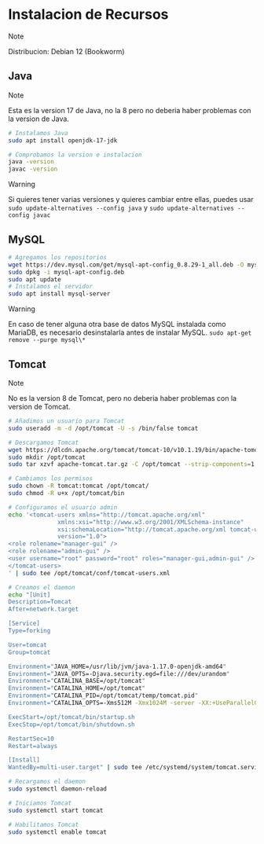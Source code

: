 # Instalacion de Recursos

> [!NOTE]
> Distribucion: Debian 12 (Bookworm)

## Java

> [!NOTE]
> Esta es la version 17 de Java, no la 8 pero no deberia haber problemas con la version de Java.

```bash
# Instalamos Java
sudo apt install openjdk-17-jdk

# Comprobamos la version e instalacion
java -version
javac -version
```

> [!WARNING]
> Si quieres tener varias versiones y quieres cambiar entre ellas, puedes usar `sudo update-alternatives --config java` y `sudo update-alternatives --config javac`

## MySQL

```bash
# Agregamos los repositorios
wget https://dev.mysql.com/get/mysql-apt-config_0.8.29-1_all.deb -O mysql-apt-config.deb
sudo dpkg -i mysql-apt-config.deb
sudo apt update
# Instalamos el servidor
sudo apt install mysql-server
```

> [!WARNING]
> En caso de tener alguna otra base de datos MySQL instalada como MariaDB, es necesario desinstalarla antes de instalar MySQL.
> `sudo apt-get remove --purge mysql\*`

## Tomcat

> [!NOTE]
> No es la version 8 de Tomcat, pero no deberia haber problemas con la version de Tomcat.

```bash
# Añadimos un usuario para Tomcat
sudo useradd -m -d /opt/tomcat -U -s /bin/false tomcat 
```

```bash
# Descargamos Tomcat
wget https://dlcdn.apache.org/tomcat/tomcat-10/v10.1.19/bin/apache-tomcat-10.1.19.tar.gz -O apache-tomcat.tar.gz
sudo mkdir /opt/tomcat
sudo tar xzvf apache-tomcat.tar.gz -C /opt/tomcat --strip-components=1 
```

```bash
# Cambiamos los permisos
sudo chown -R tomcat:tomcat /opt/tomcat/
sudo chmod -R u+x /opt/tomcat/bin
```

```bash
# Configuramos el usuario admin
echo '<tomcat-users xmlns="http://tomcat.apache.org/xml"
              xmlns:xsi="http://www.w3.org/2001/XMLSchema-instance"
              xsi:schemaLocation="http://tomcat.apache.org/xml tomcat-users.xsd"
              version="1.0">
<role rolename="manager-gui" />
<role rolename="admin-gui" />
<user username="root" password="root" roles="manager-gui,admin-gui" />
</tomcat-users>
' | sudo tee /opt/tomcat/conf/tomcat-users.xml
```

```bash
# Creamos el daemon
echo "[Unit]
Description=Tomcat
After=network.target

[Service]
Type=forking

User=tomcat
Group=tomcat

Environment="JAVA_HOME=/usr/lib/jvm/java-1.17.0-openjdk-amd64"
Environment="JAVA_OPTS=-Djava.security.egd=file:///dev/urandom"
Environment="CATALINA_BASE=/opt/tomcat"
Environment="CATALINA_HOME=/opt/tomcat"
Environment="CATALINA_PID=/opt/tomcat/temp/tomcat.pid"
Environment="CATALINA_OPTS=-Xms512M -Xmx1024M -server -XX:+UseParallelGC"

ExecStart=/opt/tomcat/bin/startup.sh
ExecStop=/opt/tomcat/bin/shutdown.sh

RestartSec=10
Restart=always

[Install]
WantedBy=multi-user.target" | sudo tee /etc/systemd/system/tomcat.service
```

```bash
# Recargamos el daemon
sudo systemctl daemon-reload

# Iniciamos Tomcat
sudo systemctl start tomcat

# Habilitamos Tomcat
sudo systemctl enable tomcat
```
